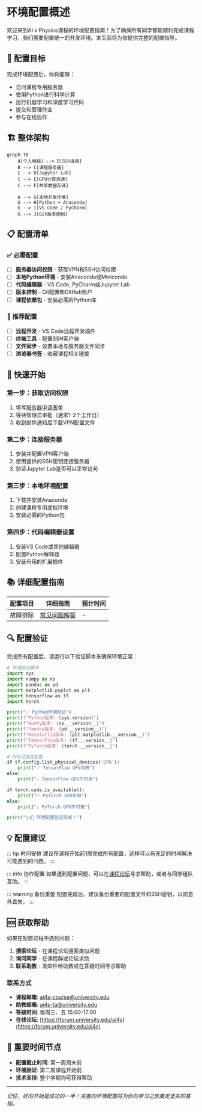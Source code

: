 # 环境配置概述

欢迎来到AI x Physics课程的环境配置指南！为了确保所有同学都能顺利完成课程学习，我们需要配置统一的开发环境。本页面将为你提供完整的配置指导。

## 🎯 配置目标

完成环境配置后，你将能够：
- 访问课程专用服务器
- 使用Python进行科学计算
- 运行机器学习和深度学习代码
- 提交和管理作业
- 参与在线协作

## 🏗️ 整体架构

```mermaid
graph TB
    A[个人电脑] --> B[SSH连接]
    B --> C[课程服务器]
    C --> D[Jupyter Lab]
    C --> E[GPU计算资源]
    C --> F[共享数据存储]
    
    A --> G[本地开发环境]
    G --> H[Python + Anaconda]
    G --> I[VS Code / PyCharm]
    G --> J[Git版本控制]
```

## 📋 配置清单

### ✅ 必需配置
- [ ] **服务器访问权限** - 获取VPN和SSH访问权限
- [ ] **本地Python环境** - 安装Anaconda或Miniconda
- [ ] **代码编辑器** - VS Code, PyCharm或Jupyter Lab
- [ ] **版本控制** - Git配置和GitHub账户
- [ ] **课程依赖包** - 安装必需的Python库

### 🔧 推荐配置
- [ ] **远程开发** - VS Code远程开发插件
- [ ] **终端工具** - 配置SSH客户端
- [ ] **文件同步** - 设置本地与服务器文件同步
- [ ] **浏览器书签** - 收藏课程相关链接

## 🚀 快速开始

### 第一步：获取访问权限
1. 填写[服务器申请表单](https://forms.university.edu/ai4s-server)
2. 等待管理员审批（通常1-2个工作日）
3. 收到邮件通知后下载VPN配置文件

### 第二步：连接服务器
1. 安装并配置VPN客户端
2. 使用提供的SSH密钥连接服务器
3. 验证Jupyter Lab是否可以正常访问

### 第三步：本地环境配置
1. 下载并安装Anaconda
2. 创建课程专用虚拟环境
3. 安装必需的Python包

### 第四步：代码编辑器设置
1. 安装VS Code或其他编辑器
2. 配置Python解释器
3. 安装有用的扩展插件

## 📚 详细配置指南

| 配置项目 | 详细指南 | 预计时间 |
|----------|----------|----------|
| 故障排除 | [常见问题解答](/setup/troubleshooting) | - |

## 🔍 配置验证

完成所有配置后，请运行以下验证脚本来确保环境正常：

```python
# 环境验证脚本
import sys
import numpy as np
import pandas as pd
import matplotlib.pyplot as plt
import tensorflow as tf
import torch

print("✅ Python环境验证")
print(f"Python版本: {sys.version}")
print(f"NumPy版本: {np.__version__}")
print(f"Pandas版本: {pd.__version__}")
print(f"Matplotlib版本: {plt.matplotlib.__version__}")
print(f"TensorFlow版本: {tf.__version__}")
print(f"PyTorch版本: {torch.__version__}")

# GPU可用性检查
if tf.config.list_physical_devices('GPU'):
    print("✅ TensorFlow GPU可用")
else:
    print("⚠️ TensorFlow GPU不可用")

if torch.cuda.is_available():
    print("✅ PyTorch GPU可用")
else:
    print("⚠️ PyTorch GPU不可用")

print("\n🎉 环境配置验证完成！")
```

## 💡 配置建议

::: tip 时间安排
建议在课程开始前1周完成所有配置，这样可以有充足的时间解决可能遇到的问题。
:::

::: info 协作配置
如果遇到配置问题，可以在[课程论坛](https://forum.university.edu/ai4s)寻求帮助，或者与同学组队互助。
:::

::: warning 备份重要
配置完成后，建议备份重要的配置文件和SSH密钥，以防意外丢失。
:::

## 🆘 获取帮助

如果在配置过程中遇到问题：

1. **搜索论坛** - 在课程论坛搜索类似问题
2. **询问同学** - 在课程群或论坛求助
3. **联系助教** - 发邮件给助教或在答疑时间寻求帮助

### 联系方式
- **课程邮箱**: ai4s-course@university.edu
- **助教邮箱**: ai4s-ta@university.edu
- **答疑时间**: 每周三、五 15:00-17:00
- **在线论坛**: [https://forum.university.edu/ai4s](https://forum.university.edu/ai4s)

## 📅 重要时间节点

- **配置截止时间**: 第一周周末前
- **环境验证**: 第二周课程开始前
- **技术支持**: 整个学期均可获得帮助

---

*记住，好的开始是成功的一半！完善的环境配置将为你的学习之旅奠定坚实的基础。*
